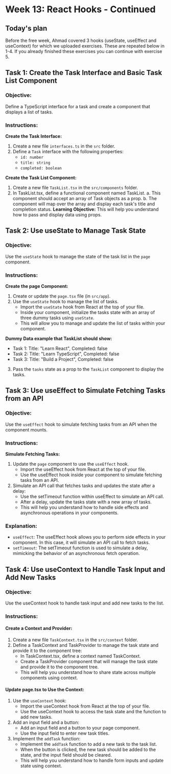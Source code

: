 # Week 13: React Hooks - Continued

## Today's plan
Before the free week, Ahmad covered 3 hooks (useState, useEffect and useContext) for which we uploaded exercises. These are repeated below in 1-4. If you already finished these exercises you can continue with exercise 5.


## Task 1: Create the Task Interface and Basic Task List Component
### Objective:
Define a TypeScript interface for a task and create a component that displays a list of tasks.

### Instructions:

**Create the Task Interface:**
1. Create a new file `interfaces.ts` in the `src` folder.
2. Define a `Task` interface with the following properties:
   - `id: number`
   - `title: string`
   - `completed: boolean`

**Create the Task List Component:**
1. Create a new file `TaskList.tsx` in the `src/components` folder.
2. In TaskList.tsx, define a functional component named TaskList.
   a. This component should accept an array of Task objects as a prop.
   b. The component will map over the array and display each task's title and completion status.
**Learning Objective:** This will help you understand how to pass and display data using props.

## Task 2: Use useState to Manage Task State
### Objective:
Use the `useState` hook to manage the state of the task list in the `page` component.

### Instructions:

**Create the page Component:**
1. Create or update the `page.tsx` file (in `src/app`).
2. Use the `useState` hook to manage the list of tasks.
   - Import the `useState` hook from React at the top of your file.
   - Inside your component, initialize the tasks state with an array of three dummy tasks using `useState`.
   - This will allow you to manage and update the list of tasks within your component.

**Dummy Data example that TaskList should show:**
- Task 1: Title: "Learn React", Completed: false
- Task 2: Title: "Learn TypeScript", Completed: false
- Task 3: Title: "Build a Project", Completed: false

3. Pass the `tasks` state as a prop to the `TaskList` component to display the tasks.

## Task 3: Use useEffect to Simulate Fetching Tasks from an API
### Objective:
Use the `useEffect` hook to simulate fetching tasks from an API when the component mounts.

### Instructions:

**Simulate Fetching Tasks:**
1. Update the `page` component to use the `useEffect` hook.
   - Import the useEffect hook from React at the top of your file.
   - Use the useEffect hook inside your component to simulate fetching tasks from an API.
2. Simulate an API call that fetches tasks and updates the state after a delay:
   - Use the setTimeout function within useEffect to simulate an API call.
   - After a delay, update the tasks state with a new array of tasks.
   - This will help you understand how to handle side effects and asynchronous operations in your components.


### Explanation:
- `useEffect`: The useEffect hook allows you to perform side effects in your component. In this case, it will simulate an API call to fetch tasks.
- `setTimeout`: The setTimeout function is used to simulate a delay, mimicking the behavior of an asynchronous fetch operation.

## Task 4: Use useContext to Handle Task Input and Add New Tasks
### Objective:
Use the useContext hook to handle task input and add new tasks to the list.

### Instructions:

#### Create a Context and Provider:
1. Create a new file `TaskContext.tsx` in the `src/context` folder.
2. Define a TaskContext and TaskProvider to manage the task state and provide it to the component tree:
   - In TaskContext.tsx, define a context named TaskContext.
   - Create a TaskProvider component that will manage the task state and provide it to the component tree.
   - This will help you understand how to share state across multiple components using context.

#### Update page.tsx to Use the Context:

1. Use the `useContext` hook:
   - Import the useContext hook from React at the top of your file.
   - Use the useContext hook to access the task state and the function to add new tasks.
2. Add an input field and a button:
   - Add an input field and a button to your page component.
   - Use the input field to enter new task titles.
3. Implement the `addTask` function:
   - Implement the `addTask` function to add a new task to the task list.
   - When the button is clicked, the new task should be added to the state, and the input field should be cleared.
   - This will help you understand how to handle form inputs and update state using context.
